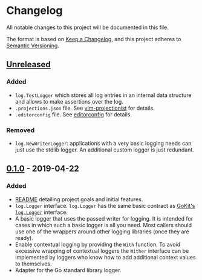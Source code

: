# Changelog

All notable changes to this project will be documented in this file.

The format is based on [Keep
a Changelog](https://keepachangelog.com/en/1.0.0/), and this project
adheres to [Semantic Versioning](https://semver.org/spec/v2.0.0.html).

## [Unreleased]

### Added

* `log.TestLogger` which stores all log entries in an internal data structure
  and allows to make assertions over the log.
* `.projections.json` file. See
  [vim-projectionist](https://github.com/tpope/vim-projectionist) for
  details.
* `.editorconfig` file. See [editorconfig](https://editorconfig.org/)
  for details.

### Removed

* `log.NewWriterLogger`: applications with a very basic logging needs
  can just use the stdlib logger. An additional custom logger is just
  redundant.

## [0.1.0] - 2019-04-22

### Added

* [README](README.md) detailing project goals and initial features.
* `log.Logger` interface. `log.Logger` has the same basic contract as
  [GoKit's `log.Logger`](https://godoc.org/github.com/go-kit/kit/log#Logger)
  interface.
* A basic logger that uses the passed writer for logging. It is intended
  for cases in which such a basic logger is all you need. Most callers
  should use one of the wrappers around other logging libraries (once
  they are ready).
* Enable contextual logging by providing the `With` function. To avoid
  excessive wrapping of contextual loggers the `Wither` interface can be
  implemented by loggers who know how to add additional context values
  to themselves.
* Adapter for the Go standard library logger.

[Unreleased]: https://github.com/fhofherr/golf/compare/v0.1.0...HEAD
[0.1.0]: https://github.com/fhofherr/golf/releases/tag/v0.1.0
